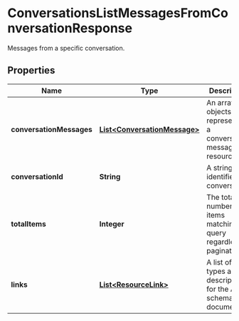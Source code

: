 

# ConversationsListMessagesFromConversationResponse

Messages from a specific conversation.

## Properties

| Name | Type | Description | Notes |
|------------ | ------------- | ------------- | -------------|
|**conversationMessages** | [**List&lt;ConversationMessage&gt;**](ConversationMessage.md) | An array of objects, each representing a conversation messages resources. |  [optional] |
|**conversationId** | **String** | A string that identifies this conversation. |  [optional] |
|**totalItems** | **Integer** | The total number of items matching the query regardless of pagination. |  [optional] [readonly] |
|**links** | [**List&lt;ResourceLink&gt;**](ResourceLink.md) | A list of link types and descriptions for the API schema documents. |  [optional] [readonly] |



